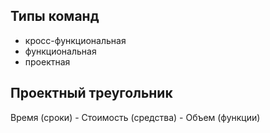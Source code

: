 ## Типы команд
- кросс-функциональная 
- функциональная 
- проектная

## Проектный треугольник
Время (сроки) - Стоимость (средства) - Объем (функции) 




